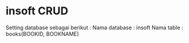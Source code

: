 # insoft CRUD
Setting database sebagai berikut :
  Nama database : insoft
  Nama table : books(BOOKID, BOOKNAME)
